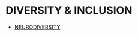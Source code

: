 # DIVERSITY & INCLUSION

- [NEURODIVERSITY](../../LEVEL-3/BUSSINESS-STUDIES/DIVERSITY-%26-INCLUSION/NEURODIVERSITY.md)

<!-- - [LGBTQ+]() -->

<!-- - [DIVERSITY IN TECH]() -->

<!-- - [WOMAN IN TECH]()  -->
<!-- Women in Tech / Women in STEM (STEAM) -->